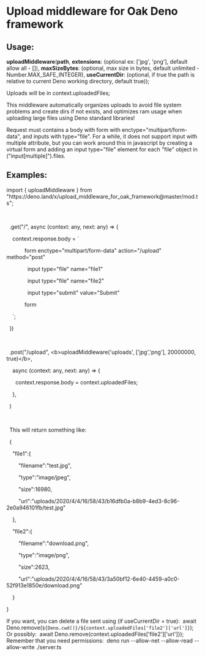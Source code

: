 # Upload middleware for Oak Deno framework

## Usage: 
<b>uploadMiddleware</b>(<b>path</b>, <b>extensions</b>: (optional ex: ['jpg', 'png'], default allow all - []), <b>maxSizeBytes</b>: (optional, max size in bytes, default unlimited - Number.MAX_SAFE_INTEGER), <b>useCurrentDir</b>: (optional, if true the path is relative to current Deno working directory, default true));

Uploads will be in context.uploadedFiles;

This middleware automatically organizes uploads to avoid file system problems and create dirs if not exists, and optimizes ram usage when uploading large files using Deno standard libraries!

Request must contains a body with form with enctype="multipart/form-data", and inputs with type="file". For a while, it does not support input with multiple attribute, but you can work around this in javascript by creating a virtual form and adding an input type="file" element for each "file" object in ("input[multiple]").files.
## Examples:
<p>import { uploadMiddleware } from &quot;https://deno.land/x/upload_middleware_for_oak_framework@master/mod.ts&quot;;</p>
<p><br></p>
<p>&nbsp; .get(&quot;/&quot;, async (context: any, next: any) =&gt; {</p>
<p>&nbsp; &nbsp; context.response.body = `</p>
<p>&nbsp; &nbsp; &nbsp; &nbsp; &nbsp; &nbsp; form enctype=&quot;multipart/form-data&quot; action=&quot;/upload&quot; method=&quot;post&quot;</p>
<p>&nbsp; &nbsp; &nbsp; &nbsp; &nbsp; &nbsp; &nbsp; input type=&quot;file&quot; name=&quot;file1&quot;</p>
<p>&nbsp; &nbsp; &nbsp; &nbsp; &nbsp; &nbsp; &nbsp; input type=&quot;file&quot; name=&quot;file2&quot;</p>
<p>&nbsp; &nbsp; &nbsp; &nbsp; &nbsp; &nbsp; &nbsp; input type=&quot;submit&quot; value=&quot;Submit&quot;</p>
<p>&nbsp; &nbsp; &nbsp; &nbsp; &nbsp; &nbsp; form</p>
<p>&nbsp; &nbsp; `;</p>
<p>&nbsp; })</p>
<p><br></p>
<p>&nbsp; .post(&quot;/upload&quot;, &lt;b&gt;uploadMiddleware(&#39;uploads&#39;, [&#39;jpg&#39;,&#39;png&#39;], 20000000, true)&lt;/b&gt;,</p>
<p>&nbsp; &nbsp; async (context: any, next: any) =&gt; {</p>
<p>&nbsp; &nbsp; &nbsp; context.response.body = context.uploadedFiles;</p>
<p>&nbsp; &nbsp; },</p>
<p>&nbsp; )</p>
<p><br></p>
<p>&nbsp; This will return something like:</p>
<p>&nbsp; {</p>
<p><span style="white-space:pre;">&nbsp; &nbsp;&nbsp;</span>&quot;file1&quot;:{</p>
<p><span style="white-space:pre;">&nbsp; &nbsp; &nbsp; &nbsp;&nbsp;</span>&quot;filename&quot;:&quot;test.jpg&quot;,</p>
<p><span style="white-space:pre;">&nbsp; &nbsp; &nbsp; &nbsp;&nbsp;</span>&quot;type&quot;:&quot;image/jpeg&quot;,</p>
<p><span style="white-space:pre;">&nbsp; &nbsp; &nbsp; &nbsp;&nbsp;</span>&quot;size&quot;:16980,</p>
<p><span style="white-space:pre;">&nbsp; &nbsp; &nbsp; &nbsp;&nbsp;</span>&quot;url&quot;:&quot;uploads/2020/4/4/16/58/43/b16dfb0a-b8b9-4ed3-8c96-2e0a946101fb/test.jpg&quot;</p>
<p><span style="white-space:pre;">&nbsp; &nbsp;&nbsp;</span>},</p>
<p><span style="white-space:pre;">&nbsp; &nbsp;&nbsp;</span>&quot;file2&quot;:{</p>
<p><span style="white-space:pre;">&nbsp; &nbsp; &nbsp; &nbsp;&nbsp;</span>&quot;filename&quot;:&quot;download.png&quot;,</p>
<p><span style="white-space:pre;">&nbsp; &nbsp; &nbsp; &nbsp;&nbsp;</span>&quot;type&quot;:&quot;image/png&quot;,</p>
<p><span style="white-space:pre;">&nbsp; &nbsp; &nbsp; &nbsp;&nbsp;</span>&quot;size&quot;:2623,</p>
<p><span style="white-space:pre;">&nbsp; &nbsp; &nbsp; &nbsp;&nbsp;</span>&quot;url&quot;:&quot;uploads/2020/4/4/16/58/43/3a50bf12-6e40-4459-a0c0-52f913e1850e/download.png&quot;</p>
<p><span style="white-space:pre;">&nbsp; &nbsp;&nbsp;</span>}</p>
<p>}</p>

If you want, you can delete a file sent using (if useCurrentDir = true):
&nbsp;await Deno.remove(`${Deno.cwd()}/${context.uploadedFiles['file2']['url']}`);
Or possibly:
&nbsp;await Deno.remove(context.uploadedFiles['file2']['url']});
Remember that you need permissions:
&nbsp;deno run --allow-net --allow-read --allow-write ./server.ts
